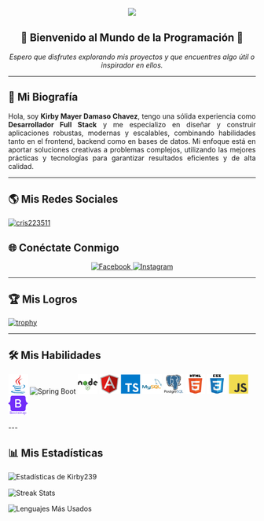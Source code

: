 <!--<p align="center"> <img width="120" src="https://user-images.githubusercontent.com/6661165/91657958-61b4fd00-eb00-11ea-9def-dc7ef5367e34.png" /> </p> <h2 align="center">🌟 Bienvenido al Mundo de la Programación 🌟</h2> <p align="center"> <i>Espero que disfrutes explorando mis proyectos y que encuentres algo útil o inspirador en ellos.</i> </p>
-->
<p align="center">
  <img width="800" src="https://th.bing.com/th/id/R.a5796cc0b90866f9437c3cb75b19fdaf?rik=6ItNBLHCedbCPw&riu=http%3a%2f%2flife.unige.it%2fsites%2fdefault%2ffiles%2fstyles%2fog_image%2fpublic%2f2020-06%2funige_cyberchallenge_2019.jpg%3fh%3da141e9ea%26itok%3dNp_ci9WJ&ehk=%2fAAiISlGW0xtejyb7Skx0jLsdgJHdms2u08AEYnX%2bGg%3d&risl=&pid=ImgRaw&r=0">
</p>
<h2 align="center">🌟 Bienvenido al Mundo de la Programación 🌟</h2>
<p align="center">
  <i>Espero que disfrutes explorando mis proyectos y que encuentres algo útil o inspirador en ellos.</i>
</p>

---

## 📖 Mi Biografía

<p align="justify">
Hola, soy <b>Kirby Mayer Damaso Chavez</b>, tengo una sólida experiencia como <b>Desarrollador Full Stack</b> y me especializo en diseñar y construir aplicaciones robustas, modernas y escalables, combinando habilidades tanto en el frontend, backend como en bases de datos.  
Mi enfoque está en aportar soluciones creativas a problemas complejos, utilizando las mejores prácticas y tecnologías para garantizar resultados eficientes y de alta calidad.
</p>

---

## 🌎 Mis Redes Sociales

<p align="left">
<a href="https://fb.com/kirbygod1" target="blank"><img align="center" src="https://raw.githubusercontent.com/rahuldkjain/github-profile-readme-generator/master/src/images/icons/Social/facebook.svg" alt="cris223511" height="30" width="40" /></a>

## 🌐 Conéctate Conmigo

<p align="center">
  <a href="https://www.facebook.com/tuPerfil" target="_blank">
    <img src="https://raw.githubusercontent.com/gauravghongde/social-icons/master/SVG/Color/Facebook.svg" alt="Facebook" width="40" height="40" />
  </a>
  <a href="https://www.instagram.com/tuPerfil" target="_blank">
    <img src="https://raw.githubusercontent.com/gauravghongde/social-icons/master/SVG/Color/Instagram.svg" alt="Instagram" width="40" height="40" />
  </a>
</p>

---

## 🏆 Mis Logros

[![trophy](https://github-profile-trophy.vercel.app/?username=kirby239&theme=dracula&row=1&column=6)](https://github.com/ryo-ma/github-profile-trophy)

---

## 🛠️ Mis Habilidades

<p> 
  <img src="https://raw.githubusercontent.com/devicons/devicon/master/icons/java/java-original.svg" alt="Java" width="40" height="40" /> 
  <img src="https://www.vectorlogo.zone/logos/springio/springio-icon.svg" alt="Spring Boot" width="40" height="40" /> 
  <img src="https://raw.githubusercontent.com/devicons/devicon/master/icons/nodejs/nodejs-original-wordmark.svg" alt="Node.js" width="40" height="40" /> 
  <img src="https://raw.githubusercontent.com/devicons/devicon/master/icons/angularjs/angularjs-original.svg" alt="Angular" width="40" height="40" /> 
  <img src="https://raw.githubusercontent.com/devicons/devicon/master/icons/typescript/typescript-original.svg" alt="TypeScript" width="40" height="40" /> 
  <img src="https://raw.githubusercontent.com/devicons/devicon/master/icons/mysql/mysql-original-wordmark.svg" alt="MySQL" width="40" height="40" /> 
  <img src="https://raw.githubusercontent.com/devicons/devicon/master/icons/postgresql/postgresql-original-wordmark.svg" alt="PostgreSQL" width="40" height="40" /> 
  <img src="https://raw.githubusercontent.com/devicons/devicon/master/icons/html5/html5-original-wordmark.svg" alt="HTML5" width="40" height="40" /> 
  <img src="https://raw.githubusercontent.com/devicons/devicon/master/icons/css3/css3-original-wordmark.svg" alt="CSS3" width="40" height="40" /> 
  <img src="https://raw.githubusercontent.com/devicons/devicon/master/icons/javascript/javascript-original.svg" alt="JavaScript" width="40" height="40" /> 
  <img src="https://raw.githubusercontent.com/devicons/devicon/master/icons/bootstrap/bootstrap-plain-wordmark.svg" alt="Bootstrap" width="40" height="40" /> 
</p>
---

## 📊 Mis Estadísticas

<p> <img align="center" src="https://github-readme-stats.vercel.app/api?username=kirby239&show_icons=true&theme=dracula&locale=es" alt="Estadísticas de Kirby239" width="500"/> </p> <p> <img align="center" src="https://github-readme-streak-stats.herokuapp.com/?user=kirby239&theme=dracula" alt="Streak Stats" width="500"/> </p> <p> <img align="center" src="https://github-readme-stats.vercel.app/api/top-langs?username=kirby239&show_icons=true&theme=dracula&locale=es&layout=compact" alt="Lenguajes Más Usados" width="500"/> </p>
